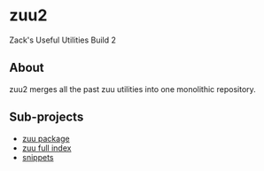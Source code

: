 # zuu2
 Zack's Useful Utilities Build 2

## About
zuu2 merges all the past zuu utilities into one monolithic repository.

## Sub-projects
- [zuu package](./PYTHON_PKG/std)
- [zuu full index](./PYTHON_PKG/)
- [snippets](./PYTHON_SNIPPETS/)
